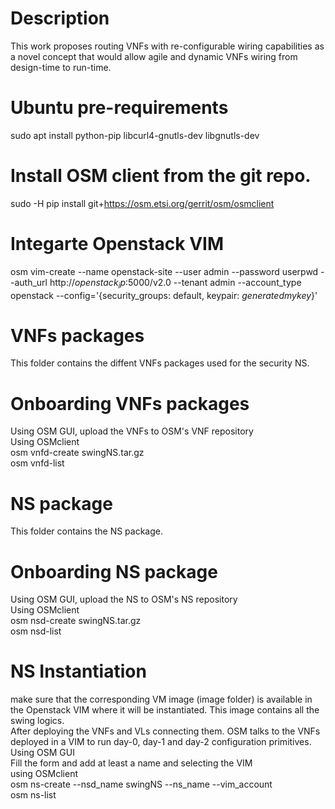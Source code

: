 # Description
This work proposes routing VNFs with re-configurable wiring capabilities as a novel concept that would allow agile and dynamic VNFs wiring from design-time to run-time.

# Ubuntu pre-requirements
sudo apt install python-pip libcurl4-gnutls-dev libgnutls-dev
# Install OSM client from the git repo.
sudo -H pip install git+https://osm.etsi.org/gerrit/osm/osmclient
# Integarte Openstack VIM
osm vim-create --name openstack-site --user admin --password userpwd --auth_url http://$openstack_ip$:5000/v2.0 --tenant admin --account_type openstack --config='{security_groups: default, keypair: $generatedmykey$}'

# VNFs packages
This folder contains the diffent VNFs packages used for the security NS.
# Onboarding VNFs packages 
Using OSM GUI, upload the VNFs to OSM's VNF repository  
Using OSMclient  
 osm vnfd-create swingNS.tar.gz  
 osm vnfd-list  

# NS package
This folder contains the NS package.
# Onboarding NS package
Using OSM GUI, upload the NS to OSM's NS repository  
Using OSMclient  
 osm nsd-create swingNS.tar.gz  
 osm nsd-list  

# NS Instantiation
make sure that the corresponding VM image (image folder) is available in the Openstack VIM where it will be instantiated. This image contains all the swing logics.  
After deploying the VNFs and VLs connecting them. OSM talks to the VNFs deployed in a VIM to run day-0, day-1 and day-2 configuration primitives.  
Using OSM GUI  
 Fill the form and add at least a name and selecting the VIM  
using OSMclient  
 osm ns-create --nsd_name swingNS --ns_name <ns-instance-name> --vim_account <data-center-name>  
 osm ns-list  
